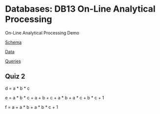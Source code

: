 # Databases: DB13 On-Line Analytical Processing

On-Line Analytical Processing Demo

[Schema](https://lagunita.stanford.edu/assets/courseware/v1/d4daff3de8dc5fe8adc64889ac4667b7/c4x/DB/OLAP/asset/OLAPschema.sql)

[Data](https://lagunita.stanford.edu/assets/courseware/v1/13cca5125ac5c0f91571fb2974557347/c4x/DB/OLAP/asset/OLAPdata.sql)

[Queries](https://lagunita.stanford.edu/assets/courseware/v1/92ba66d4617df620a0c81ef9c75009a7/c4x/DB/OLAP/asset/OLAPqueries.sql)

## Quiz 2

d = a * b * c

e = a * b * c + a + b + c + a * b + a * c + b * c + 1

f = a + a * b + a * b * c + 1
